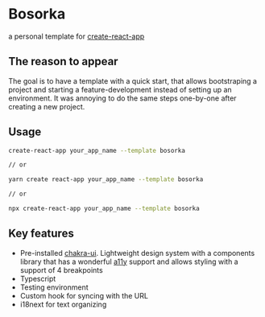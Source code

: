 # Bosorka

a personal template for [create-react-app](https://github.com/facebook/create-react-app)

## The reason to appear

The goal is to have a template with a quick start, that allows bootstraping a project and starting a feature-development instead of setting up an environment. It was annoying to do the same steps one-by-one after creating a new project.

## Usage


```sh
create-react-app your_app_name --template bosorka

// or

yarn create react-app your_app_name --template bosorka

// or

npx create-react-app your_app_name --template bosorka
```

## Key features

- Pre-installed [chakra-ui](https://github.com/chakra-ui/chakra-ui). Lightweight design system with a components library that has a wonderful [a11y](https://a11yproject.com/) support and allows styling with a support of 4 breakpoints
- Typescript
- Testing environment
- Custom hook for syncing with the URL
- i18next for text organizing
